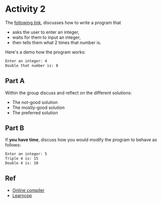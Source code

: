 # Activity 2

The [following link](https://www.learncpp.com/cpp-tutorial/developing-your-first-program/), discusses how to write a program that 
- asks the user to enter an integer, 
- waits for them to input an integer, 
- then tells them what 2 times that number is. 

Here's a demo how the program works:

```bash
Enter an integer: 4
Double that number is: 8
```

## Part A

Within the group discuss and reflect on the different solutions:
- The not-good solution
- The mostly-good solution
- The preferred solution

## Part B

If **you have time**, discuss how you would modify the program to behave as follows:

```bash
Enter an integer: 5
Triple 4 is: 15
Double 4 is: 10
```

## Ref
- [Online compiler](https://cpp.sh/)
- [Learncpp](https://www.learncpp.com)
